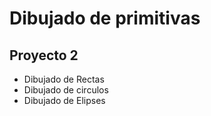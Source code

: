 # Dibujado de primitivas

## Proyecto 2

* Dibujado de Rectas
* Dibujado de circulos
* Dibujado de Elipses